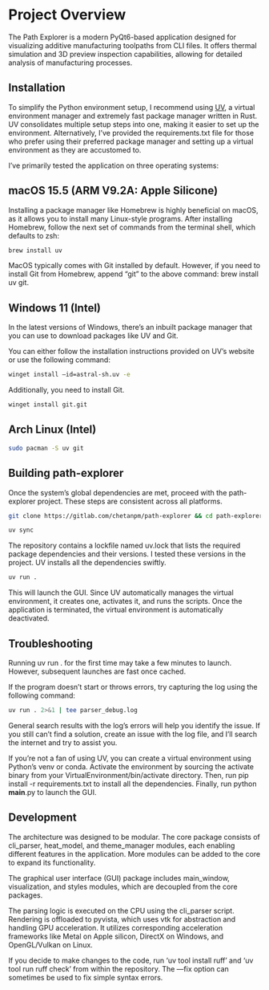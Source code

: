 # Project Overview

The Path Explorer is a modern PyQt6-based application designed for visualizing additive manufacturing toolpaths from CLI files. It offers thermal simulation and 3D preview inspection capabilities, allowing for detailed analysis of manufacturing processes.

## Installation

To simplify the Python environment setup, I recommend using [UV](https://docs.astral.sh/uv/), a virtual environment manager and extremely fast package manager written in Rust. UV consolidates multiple setup steps into one, making it easier to set up the environment. Alternatively, I’ve provided the requirements.txt file for those who prefer using their preferred package manager and setting up a virtual environment as they are accustomed to.

I’ve primarily tested the application on three operating systems:

## macOS 15.5 (ARM V9.2A: Apple Silicone)

Installing a package manager like Homebrew is highly beneficial on macOS, as it allows you to install many Linux-style programs. After installing Homebrew, follow the next set of commands from the terminal shell, which defaults to zsh:

```zsh
brew install uv
```

MacOS typically comes with Git installed by default. However, if you need to install Git from Homebrew, append “git” to the above command: brew install uv git.

## Windows 11 (Intel)

In the latest versions of Windows, there’s an inbuilt package manager that you can use to download packages like UV and Git.

You can either follow the installation instructions provided on UV’s website or use the following command:

```bash
winget install —id=astral-sh.uv -e
```

Additionally, you need to install Git.

```bash
winget install git.git
```

## Arch Linux (Intel)

```bash
sudo pacman -S uv git
```


## Building path-explorer

Once the system’s global dependencies are met, proceed with the path-explorer project. These steps are consistent across all platforms.

```zsh
git clone https://gitlab.com/chetanpm/path-explorer && cd path-explorer
```

```zsh
uv sync
```

The repository contains a lockfile named uv.lock that lists the required package dependencies and their versions. I tested these versions in the project. UV installs all the dependencies swiftly.

```zsh
uv run .
```

This will launch the GUI. Since UV automatically manages the virtual environment, it creates one, activates it, and runs the scripts. Once the application is terminated, the virtual environment is automatically deactivated.

## Troubleshooting

Running uv run . for the first time may take a few minutes to launch. However, subsequent launches are fast once cached.

If the program doesn’t start or throws errors, try capturing the log using the following command:

```zsh
uv run . 2>&1 | tee parser_debug.log
```

General search results with the log’s errors will help you identify the issue. If you still can’t find a solution, create an issue with the log file, and I’ll search the internet and try to assist you.

If you’re not a fan of using UV, you can create a virtual environment using Python’s venv or conda. Activate the environment by sourcing the activate binary from your VirtualEnvironment/bin/activate directory. Then, run pip install -r requirements.txt to install all the dependencies. Finally, run python __main__.py to launch the GUI.

## Development

The architecture was designed to be modular. The core package consists of cli_parser, heat_model, and theme_manager modules, each enabling different features in the application. More modules can be added to the core to expand its functionality.

The graphical user interface (GUI) package includes main_window, visualization, and styles modules, which are decoupled from the core packages.

The parsing logic is executed on the CPU using the cli_parser script. Rendering is offloaded to pyvista, which uses vtk for abstraction and handling GPU acceleration. It utilizes corresponding acceleration frameworks like Metal on Apple silicon, DirectX on Windows, and OpenGL/Vulkan on Linux.

If you decide to make changes to the code, run ‘uv tool install ruff’ and ‘uv tool run ruff check’ from within the repository. The —fix option can sometimes be used to fix simple syntax errors.

